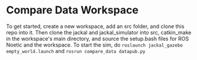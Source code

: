 # Compare Data Workspace

To get started, create a new workspace, add an src folder, and clone this repo into it. Then clone the jackal and jackal_simulator into src, catkin_make in the workspace's main directory, and source the setup.bash files for ROS Noetic and the workspace. To start the sim, do `roslaunch jackal_gazebo empty_world.launch` and `rosrun compare_data datapub.py`
